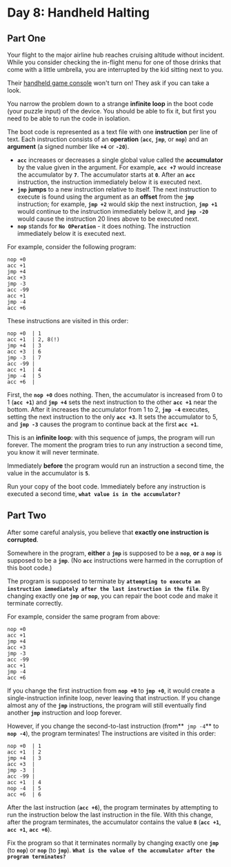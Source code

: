 # Day 8: Handheld Halting

## Part One

Your flight to the major airline hub reaches cruising altitude without incident. While you consider checking the in-flight menu for one of those drinks that come with a little umbrella, you are interrupted by the kid sitting next to you.

Their [handheld game console](https://en.wikipedia.org/wiki/Handheld_game_console) won't turn on! They ask if you can take a look.

You narrow the problem down to a strange **infinite loop** in the boot code (your puzzle input) of the device. You should be able to fix it, but first you need to be able to run the code in isolation.

The boot code is represented as a text file with one **instruction** per line of text. Each instruction consists of an **operation** (**`acc`**, **`jmp`**, or **`nop`**) and an **argument** (a signed number like **`+4`** or **`-20`**).
- **`acc`** increases or decreases a single global value called the **accumulator** by the value given in the argument. For example, **`acc +7`** would increase the accumulator by **`7`**. The accumulator starts at **`0`**. After an **`acc`** instruction, the instruction immediately below it is executed next.
- **`jmp`** **jumps** to a new instruction relative to itself. The next instruction to execute is found using the argument as an **offset** from the **`jmp`** instruction; for example, **`jmp +2`** would skip the next instruction, **`jmp +1`** would continue to the instruction immediately below it, and **`jmp -20`** would cause the instruction 20 lines above to be executed next.
- **`nop`** stands for **`No OPeration`** - it does nothing. The instruction immediately below it is executed next.

For example, consider the following program:
```
nop +0
acc +1
jmp +4
acc +3
jmp -3
acc -99
acc +1
jmp -4
acc +6
```
These instructions are visited in this order:
```
nop +0  | 1
acc +1  | 2, 8(!)
jmp +4  | 3
acc +3  | 6
jmp -3  | 7
acc -99 |
acc +1  | 4
jmp -4  | 5
acc +6  |
```

First, the **`nop +0`** does nothing. Then, the accumulator is increased from 0 to 1 (**`acc +1`**) and **`jmp +4`** sets the next instruction to the other **`acc +1`** near the bottom. After it increases the accumulator from 1 to 2, **`jmp -4`** executes, setting the next instruction to the only **`acc +3`**. It sets the accumulator to 5, and **`jmp -3`** causes the program to continue back at the first **`acc +1`**.

This is an **infinite loop**: with this sequence of jumps, the program will run forever. The moment the program tries to run any instruction a second time, you know it will never terminate.

Immediately **before** the program would run an instruction a second time, the value in the accumulator is **`5`**.

Run your copy of the boot code. Immediately before any instruction is executed a second time, **`what value is in the accumulator?`**

## Part Two
After some careful analysis, you believe that **exactly one instruction is corrupted**.

Somewhere in the program, **either** a **`jmp`** is supposed to be a **`nop`**, **or** a **`nop`** is supposed to be a **`jmp`**. (No **`acc`** instructions were harmed in the corruption of this boot code.)

The program is supposed to terminate by **`attempting to execute an instruction immediately after the last instruction in the file`**. By changing exactly one **`jmp`** or **`nop`**, you can repair the boot code and make it terminate correctly.

For example, consider the same program from above:
```
nop +0
acc +1
jmp +4
acc +3
jmp -3
acc -99
acc +1
jmp -4
acc +6
```
If you change the first instruction from **`nop +0`** to **`jmp +0`**, it would create a single-instruction infinite loop, never leaving that instruction. If you change almost any of the **`jmp`** instructions, the program will still eventually find another **`jmp`** instruction and loop forever.

However, if you change the second-to-last instruction (from**` jmp -4`** to **`nop -4`**), the program terminates! The instructions are visited in this order:
```
nop +0  | 1
acc +1  | 2
jmp +4  | 3
acc +3  |
jmp -3  |
acc -99 |
acc +1  | 4
nop -4  | 5
acc +6  | 6
```

After the last instruction (**`acc +6`**), the program terminates by attempting to run the instruction below the last instruction in the file. With this change, after the program terminates, the accumulator contains the value **`8`** (**`acc +1`**, **`acc +1`**, **`acc +6`**).

Fix the program so that it terminates normally by changing exactly one **`jmp`** (to **`nop`**) or **`nop`** (to **`jmp`**). **`What is the value of the accumulator after the program terminates?`**
